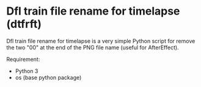 # Dfl train file rename for timelapse (dtfrft)

Dfl train file rename for timelapse is a very simple Python script for remove the two "00" at the end of the PNG file name (useful for AfterEffect).

Requirement:
- Python 3
- os (base python package)
